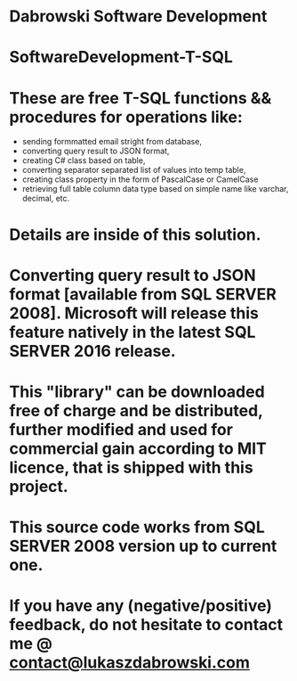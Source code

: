 # Dabrowski Software Development
# SoftwareDevelopment-T-SQL

# These are free T-SQL functions && procedures for operations like:
 - sending formmatted email stright from database,
 - converting query result to JSON format,
 - creating C# class based on table,
 - converting separator separated list of values into temp table,
 - creating class property in the form of PascalCase or CamelCase
 - retrieving full table column data type based on simple name like varchar, decimal, etc.
# Details are inside of this solution.

# Converting query result to JSON format [available from SQL SERVER 2008]. Microsoft will release this feature natively in the latest SQL SERVER 2016 release.

# This "library" can be downloaded free of charge and be distributed, further modified and used for commercial gain according to MIT licence, that is shipped with this project.
  
# This source code works from SQL SERVER 2008 version up to current one.

# If you have any (negative/positive) feedback, do not hesitate to contact me @ contact@lukaszdabrowski.com
